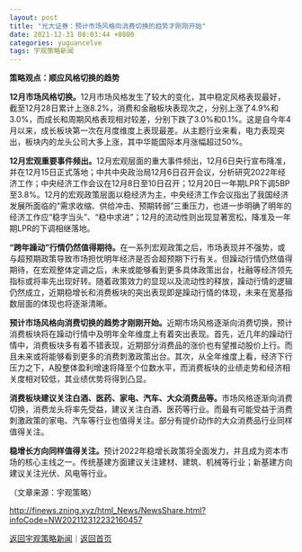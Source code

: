 ```yaml
---
layout: post
title: "光大证券：预计市场风格向消费切换的趋势才刚刚开始"
date: 2021-12-31 08:03:44 +0800
categories: yuguancelve
tags: 宇观策略新闻
---
```

<p><strong>策略观点：顺应风格切换的趋势</strong></p><p><strong>12月市场风格切换。</strong>12月市场风格发生了较大的变化，其中稳定风格表现最好，截至12月28日累计上涨8.2%，消费和金融板块表现次之，分别上涨了4.9%和3.0%，而成长和周期风格表现相对较差，分别下跌了3.0%和0.1%。这是自今年4月以来，成长板块第一次在月度维度上表现最差。从主题行业来看，电力表现突出，板块内的龙头公司大多上涨，其中华能国际本月涨幅超过50%。</p><p><strong>12月宏观重要事件频出。</strong>12月宏观层面的重大事件频出，12月6日央行宣布降准，并在12月15日正式落地；中共中央政治局12月6日召开会议，分析研究2022年经济工作；中央经济工作会议在12月8日至10日召开；12月20日一年期LPR下调5BP至3.8%。12月的宏观政策层面以稳经济为主，中央经济工作会议指出了我国经济发展所面临的“需求收缩、供给冲击、预期转弱”三重压力，也进一步明确了明年的经济工作应“稳字当头”、“稳中求进”；12月的流动性则出现显著宽松，降准及一年期LPR的下调相继落地。</p><p><strong>“跨年躁动”行情仍然值得期待。</strong>在一系列宏观政策之后，市场表现并不强势，或与超预期政策导致市场担忧明年经济是否会超预期下行有关。但躁动行情仍然值得期待，在宏观整体定调之后，未来或能够看到更多具体政策出台，社融等经济领先指标或将率先出现好转。随着政策效力的显现以及流动性的释放，躁动行情的逻辑仍然成立，近期稳增长和消费板块的突出表现即是躁动行情的体现，未来在宽基指数层面的体现也将逐渐清晰。</p><p><strong>预计市场风格向消费切换的趋势才刚刚开始。</strong>近期市场风格逐渐向消费切换，预计消费板块将在躁动行情中及明年全年维度上有着突出表现。首先，近几年的躁动行情中，消费板块多有着不错表现，近期部分消费品的涨价也有望推动股价上行。而且未来或将能够看到更多的消费刺激政策出台。其次，从全年维度上看，经济下行压力之下，A股整体盈利增速将降至个位数水平，而消费板块的业绩走势和经济相关度相对较低，其业绩优势将得到凸显。</p><p><strong>消费板块建议关注白酒、医药、家电、汽车、大众消费品等。</strong>市场风格逐渐向消费切换，消费龙头将率先受益，建议关注白酒、医药等行业。而最有可能受益于消费刺激政策的家电、汽车等行业也值得关注。部分有提价动作的大众消费品行业同样值得关注。</p><p><strong>稳增长方向同样值得关注。</strong>预计2022年稳增长政策将全面发力，并且成为资本市场的核心主线之一。传统基建方面建议关注建材、建筑、机械等行业；新基建方向建议关注光伏、风电等行业。</p><p class="em_media">（文章来源：宇观策略）</p>

<http://finews.zning.xyz/html_News/NewsShare.html?infoCode=NW202112312232160457>

[返回宇观策略新闻](//finews.withounder.com/category/yuguancelve.html)｜[返回首页](//finews.withounder.com/)